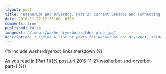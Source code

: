 ```yaml
---
layout: post
title: "WasherBot and DryerBot, Part 2: Current Sensors and Connecting Them to the ADC"
date: 2016-11-22 12:35:00 -0500
comments: true
published: false
imageurl: "/images/washerdryerbot/solder_plug.jpg"
description: "Finding a list of parts for WasherBot and DryerBot, soldering, and hooking them up to the Pi"
---
```


{% include washerdryerbot_links.markdown %}

As you read in [Part 1]({% post_url 2016-11-21-washerbot-and-dryerbot-part-1 %})
